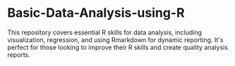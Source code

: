 # Basic-Data-Analysis-using-R
This repository covers essential R skills for data analysis, including visualization, regression, and using Rmarkdown for dynamic reporting. It's perfect for those looking to improve their R skills and create quality analysis reports.
